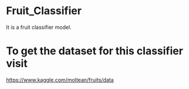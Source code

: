 # Fruit_Classifier
It is a fruit classifier model.
# To get the dataset for this classifier visit
https://www.kaggle.com/moltean/fruits/data

